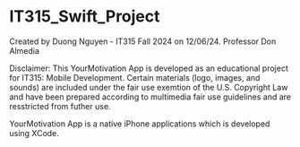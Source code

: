 # IT315_Swift_Project

Created by Duong Nguyen - IT315 Fall 2024 on 12/06/24.
Professor Don Almedia

Disclaimer: This YourMotivation App is developed as an educational project for IT315: Mobile Development. Certain materials (logo, images, and sounds) are included under the fair use exemtion of the U.S. Copyright Law and have been prepared according to multimedia fair use guidelines and are resstricted from futher use.

YourMotivation App is a native iPhone applications which is developed using XCode.
